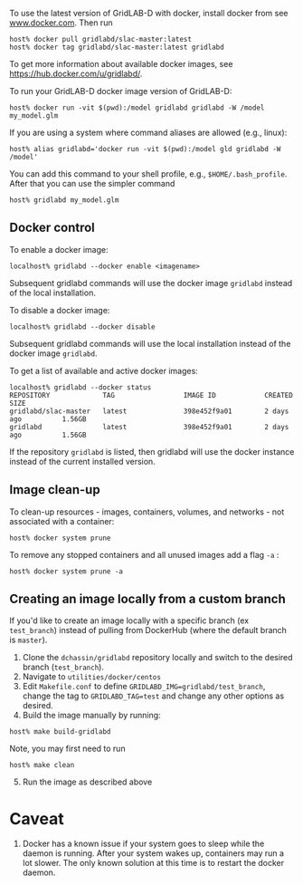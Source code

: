 To use the latest version of GridLAB-D with docker, install docker from see www.docker.com. Then run 
~~~~
host% docker pull gridlabd/slac-master:latest
host% docker tag gridlabd/slac-master:latest gridlabd
~~~~
To get more information about available docker images, see https://hub.docker.com/u/gridlabd/.

To run your GridLAB-D docker image version of GridLAB-D:
~~~~
host% docker run -vit $(pwd):/model gridlabd gridlabd -W /model my_model.glm
~~~~

If you are using a system where command aliases are allowed (e.g., linux):
~~~
host% alias gridlabd='docker run -vit $(pwd):/model gld gridlabd -W /model'
~~~
You can add this command to your shell profile, e.g., `$HOME/.bash_profile`.
After that you can use the simpler command
~~~
host% gridlabd my_model.glm
~~~

## Docker control

To enable a docker image:
~~~
localhost% gridlabd --docker enable <imagename>
~~~
Subsequent gridlabd commands will use the docker image `gridlabd` instead of the local installation.

To disable a docker image:
~~~
localhost% gridlabd --docker disable
~~~
Subsequent gridlabd commands will use the local installation instead of the docker image `gridlabd`.

To get a list of available and active docker images:
~~~
localhost% gridlabd --docker status
REPOSITORY             TAG                 IMAGE ID            CREATED             SIZE
gridlabd/slac-master   latest              398e452f9a01        2 days ago          1.56GB
gridlabd               latest              398e452f9a01        2 days ago          1.56GB
~~~
If the repository `gridlabd` is listed, then gridlabd will use the docker instance instead of the current installed version.

## Image clean-up 

To clean-up resources - images, containers, volumes, and networks - not associated with a container: 

~~~
host% docker system prune 
~~~

To remove any stopped containers and all unused images add a flag `-a` : 

~~~
host% docker system prune -a
~~~

## Creating an image locally from a custom branch

If you'd like to create an image locally with a specific branch (ex `test_branch`) instead of pulling from DockerHub (where the default branch is `master`). 
1. Clone the `dchassin/gridlabd` repository locally and switch to the desired branch (`test_branch`). 
2. Navigate to `utilities/docker/centos` 
3. Edit `Makefile.conf` to define `GRIDLABD_IMG=gridlabd/test_branch`, change the tag to `GRIDLABD_TAG=test` and change any other options as desired. 
4. Build the image manually by running: 
~~~
host% make build-gridlabd
~~~
Note, you may first need to run 
~~~
host% make clean 
~~~
5. Run the image as described above 

# Caveat 

1. Docker has a known issue if your system goes to sleep while the daemon is running. After your system wakes up, containers may run a lot slower.  The only known solution at this time is to restart the docker daemon.